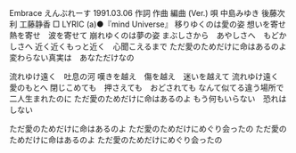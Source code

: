 Embrace
えんぶれーす
1991.03.06
作詞  作曲  編曲 (Ver.)   唄
中島みゆき   後藤次利        工藤静香
□ LYRIC (a)●『mind Universe』
移りゆくのは愛の姿
想いを寄せ　熱を寄せ　波を寄せて
崩れゆくのは夢の姿
まぶしさから　あやしさへ　もどかしさへ
近く近くもっと近く　心聞こえるまで
ただ愛のためだけに命はあるのよ
変わらない真実は　あなただけなの

流れゆけ遠く　吐息の河
嘆きを越え　傷を越え　迷いを越えて
流れゆけ遠く　愛のもとへ
閉じこめても　押さえても　おどされても
なんて似てる違う場所で　二人生まれたのに
ただ愛のためだけに命はあるのよ
もう何もいらない　恐れはしない

ただ愛のためだけに命はあるのよ
ただ愛のためだけにめぐり会ったの
ただ愛のためだけに命はあるのよ
ただ愛のためだけにめぐり会ったの
